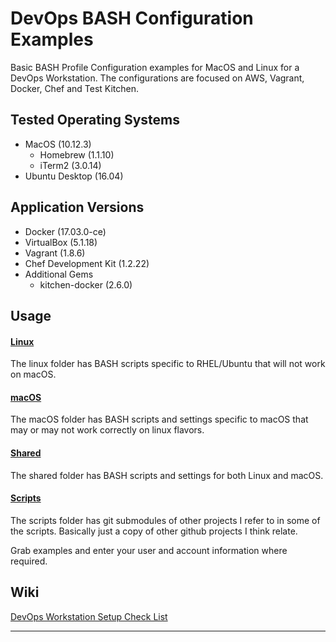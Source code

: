 # DevOps BASH Configuration Examples

Basic BASH Profile Configuration examples for MacOS and Linux for a DevOps Workstation. 
The configurations are focused on AWS, Vagrant, Docker, Chef and Test Kitchen.

## Tested Operating Systems
* MacOS (10.12.3)
    * Homebrew (1.1.10)
    * iTerm2 (3.0.14)
* Ubuntu Desktop (16.04)

## Application Versions
* Docker (17.03.0-ce)
* VirtualBox (5.1.18)
* Vagrant (1.8.6)
* Chef Development Kit (1.2.22)
* Additional Gems
    * kitchen-docker (2.6.0)
    
## Usage
#### [Linux](https://github.com/bonusbits/devops_bash_config_examples/tree/master/linux)
The linux folder has BASH scripts specific to RHEL/Ubuntu that will not work on macOS.

#### [macOS](https://github.com/bonusbits/devops_bash_config_examples/tree/master/macos)
The macOS folder has BASH scripts and settings specific to macOS that may or may not work correctly on linux flavors.

#### [Shared](https://github.com/bonusbits/devops_bash_config_examples/tree/master/shared)
The shared folder has BASH scripts and settings for both Linux and macOS.

#### [Scripts](https://github.com/bonusbits/devops_bash_config_examples/tree/master/scripts)
The scripts folder has git submodules of other projects I refer to in some of the scripts. 
Basically just a copy of other github projects I think relate.

Grab examples and enter your user and account information where required.

## Wiki
[DevOps Workstation Setup Check List](http://www.bonusbits.com/wiki/Reference:DevOps_Workstation_Setup_Check_List)

---
